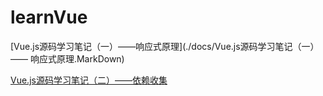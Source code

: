 # learnVue

[Vue.js源码学习笔记（一）——响应式原理](./docs/Vue.js源码学习笔记（一）—— 响应式原理.MarkDown)

[Vue.js源码学习笔记（二）——依赖收集](./docs/Vue.js源码学习笔记（二）——依赖收集.MarkDown)